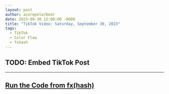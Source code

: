 ```yaml
---
layout: post
author: azurepolarbear
date: 2023-09-30 12:00:00 -0000
title: "TikTok Video: Saturday, September 30, 2023"
tags: 
  - TikTok
  - Color Flow
  - fxhash
---
```


## TODO: Embed TikTok Post


----


## <a href="https://gateway.fxhash2.xyz/ipfs/QmPedWAC1hY8RHXhwzzdkKrj9vBh4fxVW3aVLX6t1V9oDg/?fxhash=ooHcJncnPKUzHoU2W1Jv1UmzfKQZp3RmKGuJGFu4cg2sanAwHWn&fxiteration=84" target="_blank" rel="noopener noreferrer">Run the Code from fx(hash)</a>

